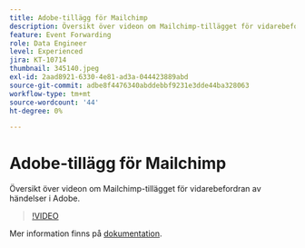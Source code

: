 ```yaml
---
title: Adobe-tillägg för Mailchimp
description: Översikt över videon om Mailchimp-tillägget för vidarebefordran av händelser i Adobe.
feature: Event Forwarding
role: Data Engineer
level: Experienced
jira: KT-10714
thumbnail: 345140.jpeg
exl-id: 2aad8921-6330-4e81-ad3a-044423889abd
source-git-commit: adbe8f4476340abddebbf9231e3dde44ba328063
workflow-type: tm+mt
source-wordcount: '44'
ht-degree: 0%

---
```


# Adobe-tillägg för Mailchimp

Översikt över videon om Mailchimp-tillägget för vidarebefordran av händelser i Adobe.

>[!VIDEO](https://video.tv.adobe.com/v/345140/?quality=12&learn=on)

Mer information finns på [dokumentation](https://experienceleague.adobe.com/docs/experience-platform/tags/extensions/adobe/mailchimp-edge/overview.html).
